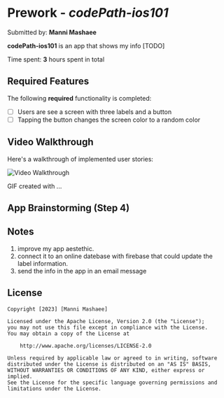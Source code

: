 # Prework - *codePath-ios101*

Submitted by: **Manni Mashaee**

**codePath-ios101** is an app that shows my info 
[TODO] 


Time spent: **3** hours spent in total

## Required Features

The following **required** functionality is completed:

- [ ] Users are see a screen with three labels and a button
- [ ] Tapping the button changes the screen color to a random color
 
## Video Walkthrough

Here's a walkthrough of implemented user stories:


<img src='https://i.imgur.com/c8eayeR.gif' title='Video Walkthrough' width='' alt='Video Walkthrough' />

GIF created with ...  
<!-- Recommended tools:
[Kap](https://getkap.co/) for macOS
 -->

## App Brainstorming (Step 4)

## Notes

1. improve my app aestethic.
2. connect it to an online datebase with firebase that could update the label information.
3. send the info in the app in an email message

## License

    Copyright [2023] [Manni Mashaee]

    Licensed under the Apache License, Version 2.0 (the "License");
    you may not use this file except in compliance with the License.
    You may obtain a copy of the License at

        http://www.apache.org/licenses/LICENSE-2.0

    Unless required by applicable law or agreed to in writing, software
    distributed under the License is distributed on an "AS IS" BASIS,
    WITHOUT WARRANTIES OR CONDITIONS OF ANY KIND, either express or implied.
    See the License for the specific language governing permissions and
    limitations under the License.
